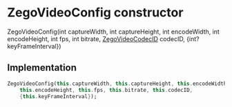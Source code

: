 


# ZegoVideoConfig constructor







ZegoVideoConfig(int captureWidth, int captureHeight, int encodeWidth, int encodeHeight, int fps, int bitrate, [ZegoVideoCodecID](../../zego_uikit_prebuilt_live_audio_room/ZegoVideoCodecID.md) codecID, {int? keyFrameInterval})





## Implementation

```dart
ZegoVideoConfig(this.captureWidth, this.captureHeight, this.encodeWidth,
    this.encodeHeight, this.fps, this.bitrate, this.codecID,
    {this.keyFrameInterval});
```







